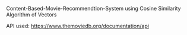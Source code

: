 Content-Based-Movie-Recommendtion-System using Cosine Similarity Algorithm of Vectors

API used:  https://www.themoviedb.org/documentation/api

